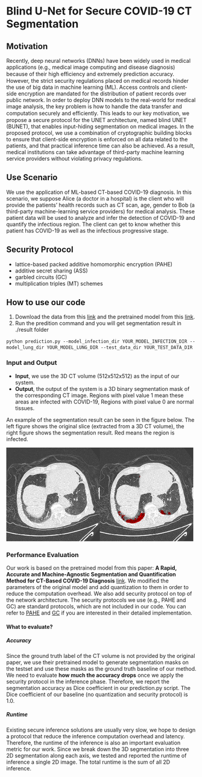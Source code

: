 # Blind U-Net for Secure COVID-19 CT Segmentation

## Motivation

Recently, deep neural networks (DNNs) have been widely used in medical applications (e.g., medical image computing and disease diagnosis) because of their high eﬃciency and extremely prediction accuracy. However, the strict security regulations placed on medical records hinder the use of big data in machine learning (ML). Access controls and client-side encryption are mandated for the distribution of patient records over public network. In order to deploy DNN models to the real-world for medical image analysis, the key problem is how to handle the data transfer and computation securely and eﬃciently. This leads to our key motivation, we propose a secure protocol for the UNET architecture, named blind UNET (BUNET), that enables input-hiding segmentation on medical images. In the proposed protocol, we use a combination of cryptographic building blocks to ensure that client-side encryption is enforced on all data related to the patients, and that practical inference time can also be achieved. As a result, medical institutions can take advantage of third-party machine learning service providers without violating privacy regulations. 

## Use Scenario

We use the application of ML-based CT-based COVID-19 diagnosis. In this scenario, we suppose Alice (a doctor in a hospital) is the client who will provide the patients’ health records such as CT scan, age, gender to Bob (a third-party machine-learning service providers) for medical analysis. These patient data will be used to analyze and infer the detection of COVID-19 and quantify the infectious region. The client can get to know whether this patient has COVID-19 as well as the infectious progressive stage.

## Security Protocol

 - lattice-based packed additive homomorphic encryption (PAHE)
 - additive secret sharing (ASS) 
 - garbled circuits (GC)
 - multiplication triples (MT) schemes

## How to use our code

1. Download the data from this [link](https://drive.google.com/drive/folders/1g2YDMp4wCALeQLBXi-NsY6eW_wExfHO-?usp=sharing) and the pretrained model from this [link](https://drive.google.com/drive/folders/1ASbqSiKx7d1m1nvSW6h0dba_HlIXA_oq?usp=sharing).
2. Run the predition command and you will get segmentation result in ./result folder
```
python prediction.py --model_infection_dir YOUR_MODEL_INFECTION_DIR --model_lung_dir YOUR_MODEL_LUNG_DIR --test_data_dir YOUR_TEST_DATA_DIR
```

### Input and Output

- **Input**, we use the 3D CT volume (512x512x512) as the input of our system.
- **Output**, the output of the system is a 3D binary segmentation mask of the corresponding CT image. Regions with pixel value 1 mean these areas are infected with COVID-19, Regions with pixel value 0 are normal tissues.
  
An example of the segmentation result can be seen in the figure below. The left figure shows the original slice (extracted from a 3D CT volume), the right figure shows the segmentation result. Red means the region is infected.

![example](/images/example.png)

### Performance Evaluation

Our work is based on the pretrained model from this paper: **A Rapid, Accurate and Machine-Agnostic Segmentation and Quantification Method for CT-Based COVID-19 Diagnosis** [link](https://ieeexplore.ieee.org/abstract/document/9115057). We modified the parameters of the original model and add quantization to them in order to reduce the computation overhead. We also add security protocol on top of the network architecture. The security protocols we use (e.g., PAHE and GC) are standard protocols, which are not included in our code. You can refer to [PAHE](https://github.com/snucrypto/HEAAN) and [GC](https://github.com/ojroques/garbled-circuit) if you are interested in their detailed implementation. 

#### What to evaluate?

##### Accuracy
Since the ground truth label of the CT volume is not provided by the original paper, we use their pretrained model to generate segmentation masks on the testset and use these masks as the ground truth baseline of our method. We need to evaluate **how much the accuracy drops** once we apply the security protocol in the inference phase. Therefore, we report the segmentation accuracy as Dice coefficient in our prediction.py script. The Dice coefficient of our baseline (no quantization and security protocol) is 1.0.

##### Runtime
Existing secure inference solutions are usually very slow, we hope to design a protocol that reduce the inference computation overhead and latency. Therefore, the runtime of the inference is also an important evaluation metric for our work. Since we break down the 3D segmentation into three 2D segmentation along each axis, we tested and reported the runtime of inference a single 2D image. The total runtime is the sum of all 2D inference.

